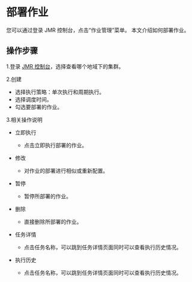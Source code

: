 # 部署作业

您可以通过登录 JMR 控制台，点击“作业管理”菜单。
本文介绍如何部署作业。

## 操作步骤
1.登录 [JMR 控制台](https://xdata.jdcloud.com/rmgr/resources/res-manage/custom-resources.html#/)，选择查看哪个地域下的集群。

2.创建
 - 选择执行策略：单次执行和周期执行。
 - 选择调度时间。
 - 勾选要部署的作业。
 
3.相关操作说明
 - 立即执行
   - 点击立即执行部署的作业。 
   
 - 修改
   - 对作业的部署进行相似或重新配置。
   
 - 暂停
   - 暂停所部署的作业。 
   
 - 删除
   - 直接删除所部署的作业。
   
 - 任务详情
   - 点击任务名称，可以跳到任务详情页面同时可以查看执行历史情况。
   
 - 执行历史
   - 点击任务名称，可以跳到任务详情页面同时可以查看执行历史情况。
 




	   


